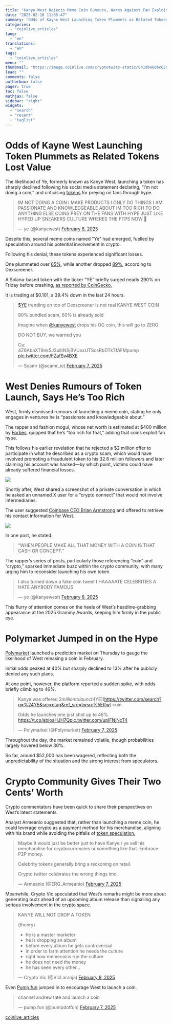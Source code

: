 ```yaml
---
title: "Kanye West Rejects Meme Coin Rumours, Warns Against Fan Exploitation, and Seeks to Meet with Coinbase CEO"
date: "2025-02-10 11:05:47"
summary: "Odds of Kayne West Launching Token Plummets as Related Tokens Lost ValueThe likelihood of Ye, formerly known as Kanye West, launching a token has sharply declined following his social media statement declaring, “I’m not doing a coin,” and criticising tokens for preying on fans through hype. IM NOT DOING A..."
categories:
  - "coinlive_articles"
lang:
  - "en"
translations:
  - "en"
tags:
  - "coinlive_articles"
menu: ""
thumbnail: "https://image.coinlive.com/cryptotwits-static/0419b460bc659d110563392bf395af65.jpeg"
lead: ""
comments: false
authorbox: false
pager: true
toc: false
mathjax: false
sidebar: "right"
widgets:
  - "search"
  - "recent"
  - "taglist"
---
```


Odds of Kayne West Launching Token Plummets as Related Tokens Lost Value
========================================================================

The likelihood of Ye, formerly known as Kanye West, launching a token has sharply declined following his social media statement declaring, “I’m not doing a coin,” and criticising [tokens](https://www.coinlive.com/news/trump-token-plummets-despite-the-president-s-rally-efforts-is-a ) for preying on fans through hype.

> IM NOT DOING A COIN I MAKE PRODUCTS I ONLY DO THINGS I AM PASSIONATE AND KNOWLEDGEABLE ABOUT IM TOO RICH TO DO ANYTHING ELSE COINS PREY ON THE FANS WITH HYPE JUST LIKE HYPED UP SNEAKERS CULTURE WHERES THE FTPS NOW 👀
> 
> — ye (@kanyewest) [February 8, 2025](https://twitter.com/kanyewest/status/1888184202371494304?ref_src=twsrc%5Etfw)

Despite this, several meme coins named "Ye" had emerged, fuelled by speculation around his potential involvement in crypto.

Following his denial, these tokens experienced significant losses.

One plummeted over [65%](https://dexscreener.com/solana/flul7wioocfnwy5irj6l1ymrrurcvktciwjyaya82cda ), while another dropped [89%](https://dexscreener.com/solana/flul7wioocfnwy5irj6l1ymrrurcvktciwjyaya82cda ), according to Dexscreener.

A Solana-based token with the ticker “YE” briefly surged nearly 290% on Friday before crashing, [as reported by CoinGecko.](https://www.coingecko.com/en/coins/kanye )

It is trading at $0.101, a 39.4% down in the last 24 hours.

> [$YE](https://twitter.com/search?q=%24YE&src=ctag&ref_src=twsrc%5Etfw) trending on top of Dexscreener is not real KANYE WEST COIN  
>   
> 90% bundled scam, 60% is already sold   
>   
> Imagine when [@kanyewest](https://twitter.com/kanyewest?ref_src=twsrc%5Etfw) drops his OG coin, this will go to ZERO  
>   
> DO NOT BUY, we warned you   
>   
> Ca:   
>  4Z6AbaXT9nk5J3uihNSjBVUoxUTSosRbDTkTfAFMpump [pic.twitter.com/FZafSv4BXE](https://t.co/FZafSv4BXE)
> 
> — Scamr (@scamr\_io) [February 7, 2025](https://twitter.com/scamr_io/status/1887887520068972662?ref_src=twsrc%5Etfw)

West Denies Rumours of Token Launch, Says He’s Too Rich
=======================================================

West, firmly dismissed rumours of launching a meme coin, stating he only engages in ventures he is “passionate and knowledgeable about.”

The rapper and fashion mogul, whose net worth is estimated at $400 million by [Forbes](https://www.coinlive.com/news/is-crypto-the-future-of-finance-forbes-list-says-yes ), quipped that he’s “too rich for that,” adding that coins exploit fan hype.

This follows his earlier revelation that he rejected a $2 million offer to participate in what he described as a crypto scam, which would have involved promoting a fraudulent token to his 32.6 million followers and later claiming his account was hacked—by which point, victims could have already suffered financial losses.

![](https://image.coinlive.com/cryptotwits-static/078e3c020a0a79f58cecbc25889fbf0c.jpg)

Shortly after, West shared a screenshot of a private conversation in which he asked an unnamed X user for a “crypto connect” that would not involve intermediaries.

The user suggested [Coinbase CEO Brian Armstrong](https://www.coinlive.com/news/coinbase-accused-of-showing-favortism-to-ethereum-ceo-brian-armstrong) and offered to retrieve his contact information for West.

![](https://image.coinlive.com/cryptotwits-static/6a3cebfd50adceaba317f1a65f6baae5.jpg)

In one post, he stated:

> “WHEN PEOPLE MAKE ALL THAT MONEY WITH A COIN IS THAT CASH OR CONCEPT.”

The rapper’s series of posts, particularly those referencing “coin” and “crypto,” sparked immediate buzz within the crypto community, with many urging him to reconsider launching his own token.

> I also turned down a fake coin tweet I HAAAAATE CELEBRITIES A HATE ANYBODY FAMOUS
> 
> — ye (@kanyewest) [February 8, 2025](https://twitter.com/kanyewest/status/1888186258922598490?ref_src=twsrc%5Etfw)

This flurry of attention comes on the heels of West’s headline-grabbing appearance at the 2025 Grammy Awards, keeping him firmly in the public eye.

Polymarket Jumped in on the Hype
================================

[Polymarket](https://www.coinlive.com/news/president-elect-donald-trump-to-the-rescue-as-tiktok-restores-service ) launched a prediction market on Thursday to gauge the likelihood of West releasing a coin in February.

Initial odds peaked at 40% but sharply declined to 13% after he publicly denied any such plans.

At one point, however, the platform reported a sudden spike, with odds briefly climbing to 46%.

> Kanye was offered $2 million to launch [$YE](https://twitter.com/search?q=%24YE&src=ctag&ref_src=twsrc%5Etfw) coin.  
>   
> Odds he launches one just shot up to 46%. <https://t.co/abioaHJH7Q>[pic.twitter.com/upIFNjNcT4](https://t.co/upIFNjNcT4)
> 
> — Polymarket (@Polymarket) [February 7, 2025](https://twitter.com/Polymarket/status/1887982323901284803?ref_src=twsrc%5Etfw)

Throughout the day, the market remained volatile, though probabilities largely hovered below 30%.

So far, around $52,000 has been wagered, reflecting both the unpredictability of the situation and the strong interest from speculators.

Crypto Community Gives Their Two Cents’ Worth
=============================================

Crypto commentators have been quick to share their perspectives on West’s latest statements.

Analyst Armeanio suggested that, rather than launching a meme coin, he could leverage crypto as a payment method for his merchandise, aligning with his brand while avoiding the pitfalls of [token speculation.](https://www.coinlive.com/news/trump-token-plummets-despite-the-president-s-rally-efforts-is-a ) 

> Maybe it would just be better just to have Kanye / ye sell his merchandise for cryptocurrencies or something like that. Embrace P2P money.   
>   
> Celebrity tokens generally bring a reckoning on retail.   
>   
> Crypto twitter celebrates the wrong things imo.
> 
> — Armeanio (@ERG\_Armeanio) [February 7, 2025](https://twitter.com/ERG_Armeanio/status/1888007383559114861?ref_src=twsrc%5Etfw)

Meanwhile, Crypto Vic speculated that West’s remarks might be more about generating buzz ahead of an upcoming album release than signalling any serious involvement in the crypto space.

> KANYE WILL NOT DROP A TOKEN  
>   
> (theory)   
>   
> - he is a master marketer   
> - he is dropping an album  
> - before every album he gets controversial   
> - in order to farm attention he needs the culture  
> - right now memecoins run the culture   
> - he does not need the money  
> - he has seen every other…
> 
> — Crypto Vic (@VicLaranja) [February 8, 2025](https://twitter.com/VicLaranja/status/1888022627777687692?ref_src=twsrc%5Etfw)

Even [Pump.fun](https://www.coinlive.com/news/pump-fun-rival-pulls-plug-on-own-token-after-targeting-the ) jumped in to encourage West to launch a coin.

> channel andrew tate and launch a coin
> 
> — pump.fun (@pumpdotfun) [February 7, 2025](https://twitter.com/pumpdotfun/status/1887888754267894114?ref_src=twsrc%5Etfw)

[coinlive_articles](https://www.coinlive.com/news/kanye-west-rejects-meme-coin-rumours-warns-against-fan-exploitation)
